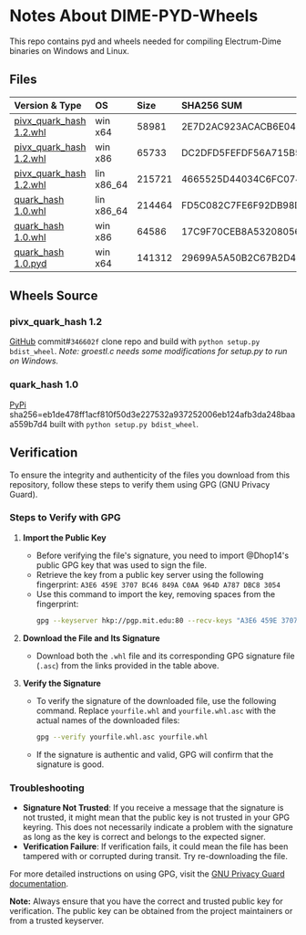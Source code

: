 # Notes About DIME-PYD-Wheels

This repo contains pyd and wheels needed for compiling Electrum-Dime binaries on Windows and Linux.



## Files
| Version & Type                                                                                                                  |OS         |Size       |SHA256 SUM                                                       | GPG    |
|:---------------------                                                                                                           |:-------   |:----------|:----------                                                      |--------|
| [pivx_quark_hash 1.2.whl](https://github.com/dime-coin/dime-pyd-wheels/raw/main/pivx_quark_hash-1.2-cp311-cp311-win_amd64.whl)  | win x64   | 58981     |2E7D2AC923ACACB6E0467123440F3099C51901476E45B92F21863B7F15941D28 |[SIG](https://github.com/dime-coin/dime-pyd-wheels/blob/main/pivx_quark_hash-1.2-cp311-cp311-win_amd64.whl.asc) |
| [pivx_quark_hash 1.2.whl](https://github.com/dime-coin/dime-pyd-wheels/raw/main/pivx_quark_hash-1.2-cp311-cp311-win32.whl)      | win x86   | 65733     |DC2DFD5FEFDF56A715B598A2C7C830F2BDFD5D12CF8CCD0F702FD5A9D2C1BC30 |[SIG](https://github.com/dime-coin/dime-pyd-wheels/blob/main/pivx_quark_hash-1.2-cp311-cp311-win32.whl.asc) |
| [pivx_quark_hash 1.2.whl](https://github.com/dime-coin/dime-pyd-wheels/raw/main/pivx_quark_hash-1.2-cp38-cp38-linux_x86_64.whl) | lin x86_64| 215721    |4665525D44034C6FC07435D7145CCF6BEE9F50D8F5EA0E2498A4878F7E5C0AB8 |[SIG](https://github.com/dime-coin/dime-pyd-wheels/blob/main/pivx_quark_hash-1.2-cp38-cp38-linux_x86_64.whl.asc) |
| [quark_hash 1.0.whl](https://github.com/dime-coin/dime-pyd-wheels/raw/main/quark_hash-1.0-cp38-cp38-linux_x86_64.whl)           | lin x86_64| 214464    |FD5C082C7FE6F92DB98DD7FE42F9F580B91DFC9B120A13E45F48597D114092EC     |[SIG](https://github.com/dime-coin/dime-pyd-wheels/blob/main/quark_hash-1.0-cp38-cp38-linux_x86_64.whl.asc) | 
| [quark_hash 1.0.whl](https://github.com/dime-coin/dime-pyd-wheels/raw/main/quark_hash-1.0-cp311-cp311-win32.whl)                | win x86   | 64586     |17C9F70CEB8A53208056F029BAF1100A5D21B65450FE376F18C56E69B8800041 |[SIG](https://github.com/dime-coin/dime-pyd-wheels/blob/main/quark_hash-1.0-cp311-cp311-win32.whl.asc) |
| [quark_hash 1.0.pyd](https://github.com/dime-coin/dime-pyd-wheels/raw/main/quark_hash.cp311-win_amd64.pyd)                      | win x64   | 141312    |29699A5A50B2C67B2D4C8E8819BDDE68C6FD03983C6036BE8F728A678BDABF9F |[SIG](https://github.com/dime-coin/dime-pyd-wheels/blob/main/quark_hash.cp311-win_amd64.pyd.asc) |


Wheels Source
--------
### pivx_quark_hash 1.2 

[GitHub](https://github.com/random-zebra/pivx_quark_hash) commit#`346602f` clone repo and build with `python setup.py bdist_wheel`. *Note: groestl.c needs some modifications for setup.py to run on Windows.*

### quark_hash 1.0

[PyPi](https://pypi.org/project/quark_hash/) sha256=eb1de478ff1acf810f50d3e227532a937252006eb124afb3da248baaa559b7d4 built with `python setup.py bdist_wheel`.

Verification
--------
To ensure the integrity and authenticity of the files you download from this repository, follow these steps to verify them using GPG (GNU Privacy Guard).

### Steps to Verify with GPG

1. **Import the Public Key**
   - Before verifying the file's signature, you need to import @Dhop14's public GPG key that was used to sign the file.
   - Retrieve the key from a public key server using the following fingerprint:
     `A3E6 459E 3707 BC46 849A C0AA 964D A787 DBC8 3054`
   - Use this command to import the key, removing spaces from the fingerprint:
     ```bash
     gpg --keyserver hkp://pgp.mit.edu:80 --recv-keys "A3E6 459E 3707 BC46 849A C0AA 964D A787 DBC8 3054"
     ```

2. **Download the File and Its Signature**
   - Download both the `.whl` file and its corresponding GPG signature file (`.asc`) from the links provided in the table above.

3. **Verify the Signature**
   - To verify the signature of the downloaded file, use the following command. Replace `yourfile.whl` and `yourfile.whl.asc` with the actual names of the downloaded files:
     ```bash
     gpg --verify yourfile.whl.asc yourfile.whl
     ```
   - If the signature is authentic and valid, GPG will confirm that the signature is good.

### Troubleshooting

- **Signature Not Trusted**: If you receive a message that the signature is not trusted, it might mean that the public key is not trusted in your GPG keyring. This does not necessarily indicate a problem with the signature as long as the key is correct and belongs to the expected signer.
- **Verification Failure**: If verification fails, it could mean the file has been tampered with or corrupted during transit. Try re-downloading the file.

For more detailed instructions on using GPG, visit the [GNU Privacy Guard documentation](https://gnupg.org/documentation/).

**Note:** Always ensure that you have the correct and trusted public key for verification. The public key can be obtained from the project maintainers or from a trusted keyserver.


